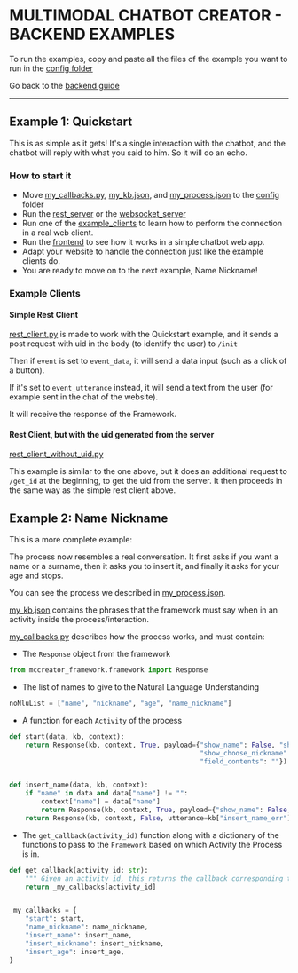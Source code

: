 # MULTIMODAL CHATBOT CREATOR - BACKEND EXAMPLES

To run the examples, copy and paste all the files of the example you want to run in the [config folder](../config)

Go back to the [backend guide](../README.md)
___

## Example 1: Quickstart

[comment]: <> (TODO: We need to add example pics)

This is as simple as it gets! It's a single interaction with the chatbot, and the chatbot will reply with what you said to him. So it will do an echo.

### How to start it

* Move [my_callbacks.py](quickstart/my_callbacks.py), [my_kb.json](quickstart/my_kb.json), and [my_process.json](quickstart/my_process.json) to the [config](../config) folder
* Run the [rest_server](../rest_server.py) or the [websocket_server](../websocket_server.py)
* Run one of the [example_clients](quickstart/example_clients/) to learn how to perform the connection in a real web client.
* Run the [frontend](../../frontend/README.md) to see how it works in a simple chatbot web app.
* Adapt your website to handle the connection just like the example clients do.
* You are ready to move on to the next example, Name Nickname!

### Example Clients

#### Simple Rest Client
[rest_client.py](quickstart/example_clients/rest_client.py) is made to work with the Quickstart example, and it sends a post request with uid in the body (to identify the user) to `/init`

Then if `event` is set to `event_data`, it will send a data input (such as a click of a button).

If it's set to `event_utterance` instead, it will send a text from the user (for example sent in the chat of the website).

It will receive the response of the Framework.

#### Rest Client, but with the uid generated from the server
[rest_client_without_uid.py](quickstart/example_clients/rest_client_without_uid.py)

This example is similar to the one above, but it does an additional request to `/get_id` at the beginning, to get the uid from the server. It then proceeds in the same way as the simple rest client above.



## Example 2: Name Nickname

This is a more complete example:

The process now resembles a real conversation. It first asks if you want a name or a surname, then it asks you to insert it, and finally it asks for your age and stops.

You can see the process we described in [my_process.json](name_nickname/my_process.json).

[my_kb.json](name_nickname/my_kb.json) contains the phrases that the framework must say when in an activity inside the process/interaction.

[my_callbacks.py](name_nickname/my_callbacks.py) describes how the process works, and must contain:
* The `Response` object from the framework
```python
from mccreator_framework.framework import Response
```
* The list of names to give to the Natural Language Understanding
```python
noNluList = ["name", "nickname", "age", "name_nickname"]
```

[comment]: <> (TODO: explain better noNluList)

* A function for each `Activity` of the process
```python
def start(data, kb, context):
    return Response(kb, context, True, payload={"show_name": False, "show_age": False, "show_choose_name": True,
                                                "show_choose_nickname": True, "show_field": False,
                                                "field_contents": ""})


def insert_name(data, kb, context):
    if "name" in data and data["name"] != "":
        context["name"] = data["name"]
        return Response(kb, context, True, payload={"show_name": False, "show_age": True})
    return Response(kb, context, False, utterance=kb["insert_name_err"])
```

[comment]: <> (TODO: explain better the callback functions, how to create them)


* The `get_callback(activity_id)` function along with a dictionary of the functions to pass to the `Framework` based on which Activity the Process is in.
```python
def get_callback(activity_id: str):
    """ Given an activity id, this returns the callback corresponding to that activity. """
    return _my_callbacks[activity_id]


_my_callbacks = {
    "start": start,
    "name_nickname": name_nickname,
    "insert_name": insert_name,
    "insert_nickname": insert_nickname,
    "insert_age": insert_age,
}
```



